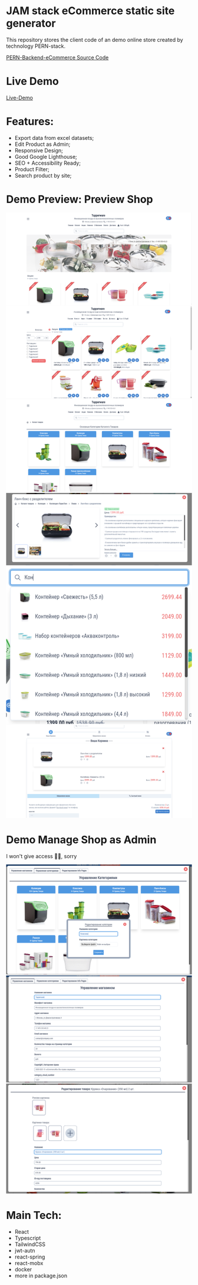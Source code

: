 # JAM stack eCommerce static site generator

This repository stores the client code of an demo online store created by technology PERN-stack.

[PERN-Backend-eCommerce Source Code](https://github.com/AndrewDrewDev/PERN-Backend-eCommerce)

# Live Demo

[Live-Demo](https://pern-eccomerce-demo.netlify.app/)

# Features:

- Export data from excel datasets;
- Edit Product as Admin;
- Responsive Design;
- Good Google Lighthouse;
- SEO + Accessibility Ready;
- Product Filter;
- Search product by site;

# Demo Preview: Preview Shop

![demo-main.png](https://github.com/AndrewDrewDev/PERN-Frontend-eCommerce/blob/main/assets-for-readme/demo-main.png?raw=true)
![demo-category.png](https://github.com/AndrewDrewDev/PERN-Frontend-eCommerce/blob/main/assets-for-readme/demo-category.png?raw=true)
![demo-catalog.png](https://github.com/AndrewDrewDev/PERN-Frontend-eCommerce/blob/main/assets-for-readme/demo-catalog.png?raw=true)
![demo-quick-view.png](https://github.com/AndrewDrewDev/PERN-Frontend-eCommerce/blob/main/assets-for-readme/demo-quick-view.png?raw=true)
![demo-search.png](https://github.com/AndrewDrewDev/PERN-Frontend-eCommerce/blob/main/assets-for-readme/demo-search.png?raw=true)
![demo-cart.png](https://github.com/AndrewDrewDev/PERN-Frontend-eCommerce/blob/main/assets-for-readme/demo-cart.png?raw=true)

# Demo Manage Shop as Admin

I won't give access 🙅‍♂️, sorry

![admin-manage-catalog.png](https://github.com/AndrewDrewDev/PERN-Frontend-eCommerce/blob/main/assets-for-readme/admin-manage-catalog.png?raw=true)
![admin-manage-shop.png](https://github.com/AndrewDrewDev/PERN-Frontend-eCommerce/blob/main/assets-for-readme/admin-manage-shop.png?raw=true)
![admin-product-edit.png](https://github.com/AndrewDrewDev/PERN-Frontend-eCommerce/blob/main/assets-for-readme/admin-product-edit.png?raw=true)

# Main Tech:

- React
- Typescript
- TailwindCSS
- jwt-autn
- react-spring
- react-mobx
- docker
- more in package.json




